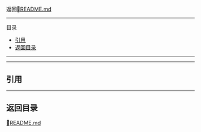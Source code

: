 # 
返回[README.md](./../../README.md)

---
目录

<!-- @import "[TOC]" {cmd="toc" depthFrom=2 depthTo=6 orderedList=false} -->
<!-- code_chunk_output -->

* [引用](#引用)
* [返回目录](#返回目录)

<!-- /code_chunk_output -->

---

---
## 引用
[]()

---
## 返回目录
[README.md](./../../README.md)
